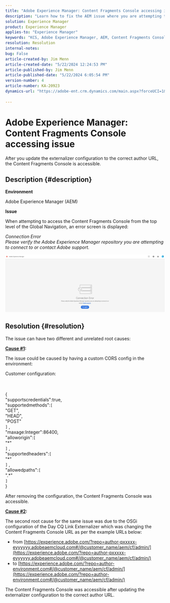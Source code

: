 ```yaml
---
title: "Adobe Experience Manager: Content Fragments Console accessing issue"
description: "Learn how to fix the AEM issue where you are attempting to access the Content Fragments Console from the top level of the Global Navigation."
solution: Experience Manager
product: Experience Manager
applies-to: "Experience Manager"
keywords: "KCS, Adobe Experience Manager, AEM, Content Fragments Console, access, Troubleshooting"
resolution: Resolution
internal-notes: 
bug: False
article-created-by: Jim Menn
article-created-date: "5/22/2024 12:24:53 PM"
article-published-by: Jim Menn
article-published-date: "5/22/2024 6:05:54 PM"
version-number: 4
article-number: KA-20923
dynamics-url: "https://adobe-ent.crm.dynamics.com/main.aspx?forceUCI=1&pagetype=entityrecord&etn=knowledgearticle&id=205c3344-3618-ef11-9f8a-6045bd006268"

---
```

# Adobe Experience Manager: Content Fragments Console accessing issue


After you update the externalizer configuration to the correct author URL, the Content Fragments Console is accessible.

## Description {#description}


<b>Environment</b>

Adobe Experience Manager (AEM)

<b>Issue</b>

When attempting to access the Content Fragments Console from the top level of the Global Navigation, an error screen is displayed:

*Connection Error
<br>Please verify the Adobe Experience Manager repository you are attempting to connect to or contact Adobe support.*



![](assets/___225c3344-3618-ef11-9f8a-6045bd006268___.png)


## Resolution {#resolution}


The issue can have two different and unrelated root causes:

<b><u>Cause #1</u>:</b>

The issue could be caused by having a custom CORS config in the environment:

Customer configuration:


<br><br>{
<br>"supportscredentials":true,
<br>"supportedmethods":`[` 
<br>"GET",
<br>"HEAD",
<br>"POST"
<br>`]` ,
<br>"maxage:Integer":86400,
<br>"alloworigin":`[` 
<br>"\*"
<br>`]` ,
<br>"supportedheaders":`[` 
<br>"\*"
<br>`]` ,
<br>"allowedpaths":`[` 
<br>".\*"
<br>`]` 
<br>}



After removing the configuration, the Content Fragments Console was accessible.



<b><u>Cause #2</u>:</b>

The second root cause for the same issue was due to the OSGi configuration of the Day CQ Link Externalizer which was changing the Content Fragments Console URL as per the example URLs below:

- from [https://experience.adobe.com/?repo=author-pxxxxx-eyyyyyy.adobeaemcloud.com#/@customer_name/aem/cf/admin/](https://experience.adobe.com/?repo=author-pxxxxx-eyyyyyy.adobeaemcloud.com#/@customer_name/aem/cf/admin/)
- to [https://experience.adobe.com/?repo=author-environment.com#/@customer_name/aem/cf/admin/](https://experience.adobe.com/?repo=author-environment.com#/@customer_name/aem/cf/admin/)


The Content Fragments Console was accessible after updating the externalizer configuration to the correct author URL.






